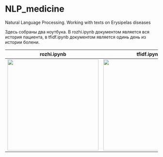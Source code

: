 # NLP_medicine
Natural Language Processing. Working with texts on Erysipelas diseases 

Здесь собраны два ноутбука. В rozhi.ipynb документом является вся история пациента, 
в tfidf.ipynb документом является одинь день из истории болени. 


rozhi.ipynb | tfidf.ipynb
------------|------------
<img src="images/1.jpg" width=300> | <img src="images/2.jpg" width=300>
